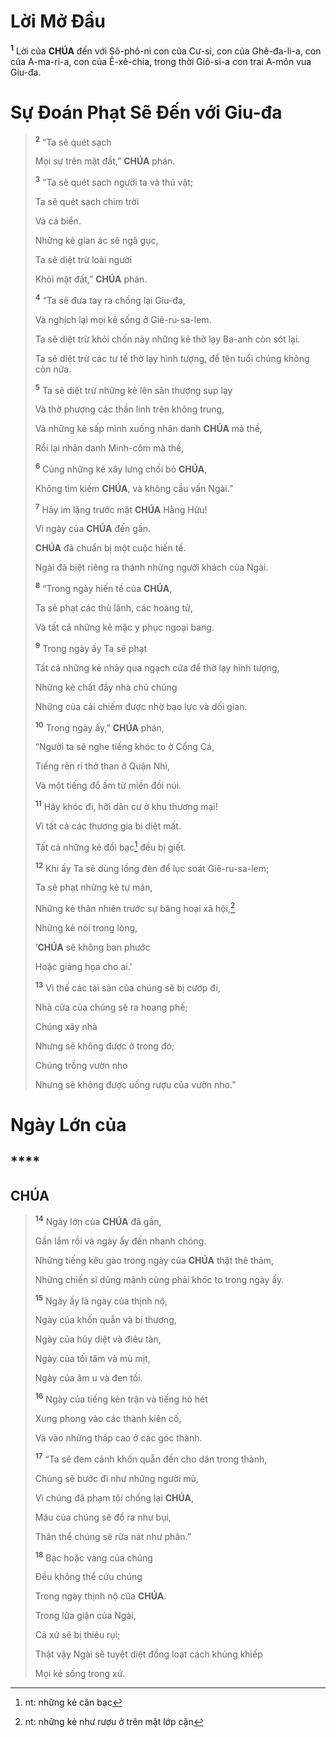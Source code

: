 # Lời Mở Đầu
<sup><b>1</b></sup> Lời của **CHÚA** đến với Sô-phô-ni con của Cư-si, con của Ghê-đa-li-a, con của A-ma-ri-a, con của Ê-xê-chia, trong thời Giô-si-a con trai A-môn vua Giu-đa.

# Sự Đoán Phạt Sẽ Đến với Giu-đa

> <sup><b>2</b></sup> “Ta sẽ quét sạch
>
> Mọi sự trên mặt đất,” **CHÚA** phán.
>
> <sup><b>3</b></sup> “Ta sẽ quét sạch người ta và thú vật;
>
> Ta sẽ quét sạch chim trời
>
> Và cá biển.
>
> Những kẻ gian ác sẽ ngã gục,
>
> Ta sẽ diệt trừ loài người
>
> Khỏi mặt đất,” **CHÚA** phán.
>
> <sup><b>4</b></sup> “Ta sẽ đưa tay ra chống lại Giu-đa,
>
> Và nghịch lại mọi kẻ sống ở Giê-ru-sa-lem.
>
> Ta sẽ diệt trừ khỏi chốn này những kẻ thờ lạy Ba-anh còn sót lại.
>
> Ta sẽ diệt trừ các tư tế thờ lạy hình tượng, để tên tuổi chúng không còn nữa.
>
> <sup><b>5</b></sup> Ta sẽ diệt trừ những kẻ lên sân thượng sụp lạy
>
> Và thờ phượng các thần linh trên không trung,
>
> Và những kẻ sấp mình xuống nhân danh **CHÚA** mà thề,
>
> Rồi lại nhân danh Minh-côm mà thề,
>
> <sup><b>6</b></sup> Cùng những kẻ xây lưng chối bỏ **CHÚA**,
>
> Không tìm kiếm **CHÚA**, và không cầu vấn Ngài.”
>
> <sup><b>7</b></sup> Hãy im lặng trước mặt **CHÚA** Hằng Hữu!
>
> Vì ngày của **CHÚA** đến gần.
>
> **CHÚA** đã chuẩn bị một cuộc hiến tế.
>
> Ngài đã biệt riêng ra thánh những người khách của Ngài.
>
> <sup><b>8</b></sup> “Trong ngày hiến tế của **CHÚA**,
>
> Ta sẽ phạt các thủ lãnh, các hoàng tử,
>
> Và tất cả những kẻ mặc y phục ngoại bang.
>
> <sup><b>9</b></sup> Trong ngày ấy Ta sẽ phạt
>
> Tất cả những kẻ nhảy qua ngạch cửa để thờ lạy hình tượng,
>
> Những kẻ chất đầy nhà chủ chúng
>
> Những của cải chiếm được nhờ bạo lực và dối gian.
>
> <sup><b>10</b></sup> Trong ngày ấy,” **CHÚA** phán,
>
> “Người ta sẽ nghe tiếng khóc to ở Cổng Cá,
>
> Tiếng rên rỉ thở than ở Quận Nhì,
>
> Và một tiếng đổ ầm từ miền đồi núi.
>
> <sup><b>11</b></sup> Hãy khóc đi, hỡi dân cư ở khu thương mại!
>
> Vì tất cả các thương gia bị diệt mất.
>
> Tất cả những kẻ đổi bạc[^1-b4479acd-3540-4248-81ba-7462fa0ed68b] đều bị giết.
>
> <sup><b>12</b></sup> Khi ấy Ta sẽ dùng lồng đèn để lục soát Giê-ru-sa-lem;
>
> Ta sẽ phạt những kẻ tự mãn,
>
> Những kẻ thản nhiên trước sự băng hoại xã hội,[^2-b4479acd-3540-4248-81ba-7462fa0ed68b]
>
> Những kẻ nói trong lòng,
>
> ‘**CHÚA** sẽ không ban phước
>
> Hoặc giáng họa cho ai.’
>
> <sup><b>13</b></sup> Vì thế các tài sản của chúng sẽ bị cướp đi,
>
> Nhà cửa của chúng sẽ ra hoang phế;
>
> Chúng xây nhà
>
> Nhưng sẽ không được ở trong đó;
>
> Chúng trồng vườn nho
>
> Nhưng sẽ không được uống rượu của vườn nho.”

# Ngày Lớn của

## ****

## CHÚA

> <sup><b>14</b></sup> Ngày lớn của **CHÚA** đã gần,
>
> Gần lắm rồi và ngày ấy đến nhanh chóng.
>
> Những tiếng kêu gào trong ngày của **CHÚA** thật thê thảm,
>
> Những chiến sĩ dũng mãnh cũng phải khóc to trong ngày ấy.
>
> <sup><b>15</b></sup> Ngày ấy là ngày của thịnh nộ,
>
> Ngày của khốn quẫn và bi thương,
>
> Ngày của hủy diệt và điêu tàn,
>
> Ngày của tối tăm và mù mịt,
>
> Ngày của âm u và đen tối.
>
> <sup><b>16</b></sup> Ngày của tiếng kèn trận và tiếng hò hét
>
> Xung phong vào các thành kiên cố,
>
> Và vào những tháp cao ở các góc thành.
>
> <sup><b>17</b></sup> “Ta sẽ đem cảnh khốn quẫn đến cho dân trong thành,
>
> Chúng sẽ bước đi như những người mù,
>
> Vì chúng đã phạm tội chống lại **CHÚA**,
>
> Máu của chúng sẽ đổ ra như bụi,
>
> Thân thể chúng sẽ rữa nát như phân.”
>
> <sup><b>18</b></sup> Bạc hoặc vàng của chúng
>
> Đều không thể cứu chúng
>
> Trong ngày thịnh nộ của **CHÚA**.
>
> Trong lửa giận của Ngài,
>
> Cả xứ sẽ bị thiêu rụi;
>
> Thật vậy Ngài sẽ tuyệt diệt đồng loạt cách khủng khiếp
>
> Mọi kẻ sống trong xứ.

[^1-b4479acd-3540-4248-81ba-7462fa0ed68b]: nt: những kẻ cân bạc
[^2-b4479acd-3540-4248-81ba-7462fa0ed68b]: nt: những kẻ như rượu ở trên mặt lớp cặn